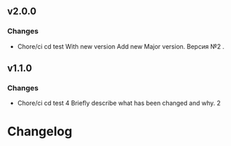 ## v2.0.0

### Changes
- Chore/ci cd test With new version
Add new Major version.
Версия №2 .


## v1.1.0

### Changes
- Chore/ci cd test 4
Briefly describe what has been changed and why. 2


# Changelog

